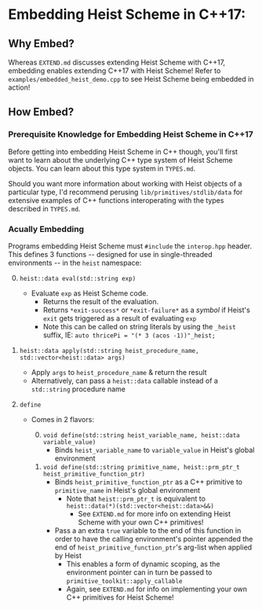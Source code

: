 # Embedding Heist Scheme in C++17:

## Why Embed?

Whereas `EXTEND.md` discusses extending Heist Scheme with C++17, embedding enables 
extending C++17 with Heist Scheme! Refer to `examples/embedded_heist_demo.cpp` to see
Heist Scheme being embedded in action!




## How Embed?

### Prerequisite Knowledge for Embedding Heist Scheme in C++17

Before getting into embedding Heist Scheme in C++ though, you'll first want to learn 
about the underlying C++ type system of Heist Scheme objects. You can learn about this 
type system in `TYPES.md`. 

Should you want more information about working with Heist objects of a particular type, 
I'd recommend perusing `lib/primitives/stdlib/data` for extensive examples of C++ 
functions interoperating with the types described in `TYPES.md`.


### Acually Embedding

Programs embedding Heist Scheme must `#include` the `interop.hpp` header. This defines 3
functions -- designed for use in single-threaded environments -- in the `heist` namespace:

0. `heist::data eval(std::string exp)`
   * Evaluate `exp` as Heist Scheme code.
     - Returns the result of the evaluation.
     - Returns `*exit-success*` or `*exit-failure*` as a _symbol_ if Heist's `exit` gets
       triggered as a result of evaluating `exp`
     - Note this can be called on string literals by using the `_heist` suffix, IE:
       `auto thricePi = "(* 3 (acos -1))"_heist;`

1. `heist::data apply(std::string heist_procedure_name, std::vector<heist::data> args)`
   * Apply `args` to `heist_procedure_name` & return the result
   * Alternatively, can pass a `heist::data` callable instead of a `std::string` procedure name

2. `define`
   * Comes in 2 flavors:
   
     0. `void define(std::string heist_variable_name, heist::data variable_value)`
        * Binds `heist_variable_name` to `variable_value` in Heist's global environment
     1. `void define(std::string primitive_name, heist::prm_ptr_t heist_primitive_function_ptr)`
        * Binds `heist_primitive_function_ptr` as a C++ primitive to `primitive_name` in Heist's
          global environment
          - Note that `heist::prm_ptr_t` is equivalent to `heist::data(*)(std::vector<heist::data>&&)`
            * See `EXTEND.md` for more info on extending Heist Scheme with your own C++ primitives!
        * Pass a an extra `true` variable to the end of this function in order to have the calling
          environment's pointer appended the end of `heist_primitive_function_ptr`'s arg-list
          when applied by Heist
          - This enables a form of dynamic scoping, as the environment pointer can in turn be passed
            to `primitive_toolkit::apply_callable`
          - Again, see `EXTEND.md` for info on implementing your own C++ primitives for Heist Scheme!
